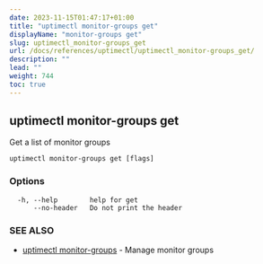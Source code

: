 ```yaml
---
date: 2023-11-15T01:47:17+01:00
title: "uptimectl monitor-groups get"
displayName: "monitor-groups get"
slug: uptimectl_monitor-groups_get
url: /docs/references/uptimectl/uptimectl_monitor-groups_get/
description: ""
lead: ""
weight: 744
toc: true
---
```

## uptimectl monitor-groups get

Get a list of monitor groups

```
uptimectl monitor-groups get [flags]
```

### Options

```
  -h, --help        help for get
      --no-header   Do not print the header
```

### SEE ALSO

* [uptimectl monitor-groups](/docs/references/uptimectl/uptimectl_monitor-groups/)	 - Manage monitor groups

